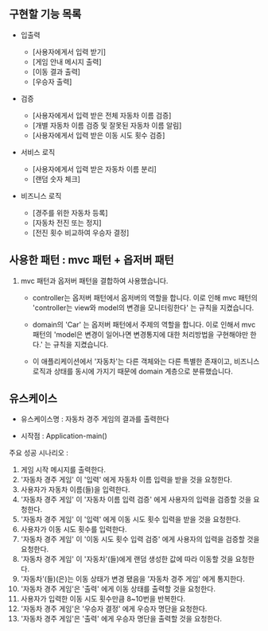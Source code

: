 ## 구현할 기능 목록
* 입출력
  * [사용자에게서 입력 받기]
  * [게임 안내 메시지 출력]
  * [이동 결과 출력]
  * [우승자 출력]


* 검증
  * [사용자에게서 입력 받은 전체 자동차 이름 검증]
  * [개별 자동차 이름 검증 및 잘못된 자동차 이름 알림]
  * [사용자에게서 입력 받은 이동 시도 횟수 검증]


* 서비스 로직
  * [사용자에게서 입력 받은 자동차 이름 분리]
  * [랜덤 숫자 체크]


* 비즈니스 로직

  * [경주를 위한 자동차 등록]
  * [자동차 전진 또는 정지]
  * [전진 횟수 비교하여 우승자 결정]

## 사용한 패턴 : mvc 패턴 + 옵저버 패턴
1. mvc 패턴과 옵저버 패턴을 결합하여 사용했습니다. 
   * controller는 옵저버 패턴에서 옵저버의 역할을 합니다.
         이로 인해 mvc 패턴의 'controller는 view와 model의 변경을 모니터링한다' 는 규칙을 지켰습니다.

   * domain의 'Car' 는 옵저버 패턴에서 주제의 역할을 합니다. 
   이로 인해서 mvc 패턴의 'model은 변경이 일어나면 변경통지에 대한 처리방법을 구현해야만 한다.' 는 규칙을 지켰습니다. 
   
   * 이 애플리케이션에서 '자동차'는 다른 객체와는 다른 특별한 존재이고, 
   비즈니스 로직과 상태를 동시에 가지기 때문에 domain 계층으로 분류했습니다.



## 유스케이스

* 유스케이스명 : 자동차 경주 게임의 결과를 출력한다


* 시작점 : Application-main()

주요 성공 시나리오 :

1. 게임 시작 메시지를 출력한다.
2. '자동차 경주 게임' 이 '입력' 에게 자동차 이름 입력을 받을 것을 요청한다.
3. 사용자가 자동차 이름(들)을 입력한다.
4. '자동차 경주 게임' 이 '자동차 이름 입력 검증' 에게 사용자의 입력을 검증할 것을 요청한다.
5. '자동차 경주 게임' 이 '입력' 에게 이동 시도 횟수 입력을 받을 것을 요청한다. 
6. 사용자가 이동 시도 횟수를 입력한다.
7. '자동차 경주 게임' 이 '이동 시도 횟수 입력 검증' 에게 사용자의 입력을 검증할 것을 요청한다.
8. '자동차 경주 게임' 이 '자동차'(들)에게 랜덤 생성한 값에 따라 이동할 것을 요청한다.
9. '자동차'(들)(은)는 이동 상태가 변경 됐음을 '자동차 경주 게임' 에게 통지한다.
10. '자동차 경주 게임'은 '출력' 에게 이동 상태를 출력할 것을 요청한다. 
11. 사용자가 입력한 이동 시도 횟수만큼 8~10번을 반복한다.
12. '자동차 경주 게임'은 '우승자 결정' 에게 우승자 명단을 요청한다.
13. '자동차 경주 게임'은 '출력' 에게 우승자 명단을 출력할 것을 요청한다.